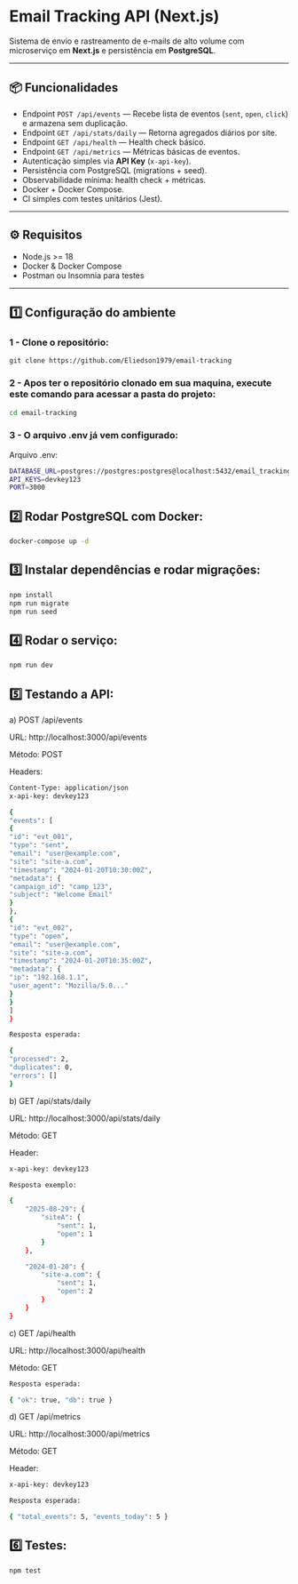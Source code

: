 # Email Tracking API (Next.js)

Sistema de envio e rastreamento de e-mails de alto volume com microserviço em **Next.js** e persistência em **PostgreSQL**.

---

## 📦 Funcionalidades

- Endpoint `POST /api/events` — Recebe lista de eventos (`sent`, `open`, `click`) e armazena sem duplicação.
- Endpoint `GET /api/stats/daily` — Retorna agregados diários por site.
- Endpoint `GET /api/health` — Health check básico.
- Endpoint `GET /api/metrics` — Métricas básicas de eventos.
- Autenticação simples via **API Key** (`x-api-key`).
- Persistência com PostgreSQL (migrations + seed).
- Observabilidade mínima: health check + métricas.
- Docker + Docker Compose.
- CI simples com testes unitários (Jest).

---

## ⚙️ Requisitos

- Node.js >= 18
- Docker & Docker Compose
- Postman ou Insomnia para testes

---

## 1️⃣ Configuração do ambiente

### 1 - Clone o repositório:

```
git clone https://github.com/Eliedson1979/email-tracking
```

### 2 - Apos ter o repositório clonado em sua maquina, execute este comando para acessar a pasta do projeto:

```sh
cd email-tracking
```

### 3 - O arquivo .env já vem configurado:

 Arquivo .env:

```sh
DATABASE_URL=postgres://postgres:postgres@localhost:5432/email_tracking
API_KEYS=devkey123
PORT=3000
```

## 2️⃣ Rodar PostgreSQL com Docker:

```sh
docker-compose up -d
```

## 3️⃣ Instalar dependências e rodar migrações:

```sh
npm install
npm run migrate
npm run seed
```

## 4️⃣ Rodar o serviço:

```sh
npm run dev
```

 

## 5️⃣ Testando a API:
a) POST /api/events

URL: http://localhost:3000/api/events

Método: POST

Headers:

```sh
Content-Type: application/json
x-api-key: devkey123
```

```sh
{
"events": [
{
"id": "evt_001",
"type": "sent",
"email": "user@example.com",
"site": "site-a.com",
"timestamp": "2024-01-20T10:30:00Z",
"metadata": {
"campaign_id": "camp_123",
"subject": "Welcome Email"
}
},
{
"id": "evt_002",
"type": "open",
"email": "user@example.com",
"site": "site-a.com",
"timestamp": "2024-01-20T10:35:00Z",
"metadata": {
"ip": "192.168.1.1",
"user_agent": "Mozilla/5.0..."
}
}
]
}
```

```sh
Resposta esperada:

{
"processed": 2,
"duplicates": 0,
"errors": []
}
```

b) GET /api/stats/daily

URL: http://localhost:3000/api/stats/daily

Método: GET

Header:

```sh
x-api-key: devkey123
```

```sh
Resposta exemplo:

{
	"2025-08-29": {
		"siteA": {
			"sent": 1,
			"open": 1
		}
	},

	"2024-01-20": {
		"site-a.com": {
			"sent": 1,
			"open": 2
		}
	}
}
```

c) GET /api/health

URL: http://localhost:3000/api/health

Método: GET

```sh
Resposta esperada:

{ "ok": true, "db": true }
```

d) GET /api/metrics

URL: http://localhost:3000/api/metrics

Método: GET

Header:

```sh
x-api-key: devkey123

Resposta esperada:

{ "total_events": 5, "events_today": 5 }
```

## 6️⃣ Testes:

```sh
npm test
```

